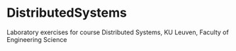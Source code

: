 # DistributedSystems
Laboratory exercises for course Distributed Systems, KU Leuven, Faculty of Engineering Science




